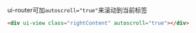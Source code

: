 ui-router可加``autoscroll="true"``来滚动到当前标签

```html
<div ui-view class="rightContent" autoscroll="true"></div>
```